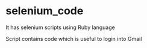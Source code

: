 selenium_code
=============

It has selenium scripts using Ruby language

Script contains code which is useful to login into Gmail

